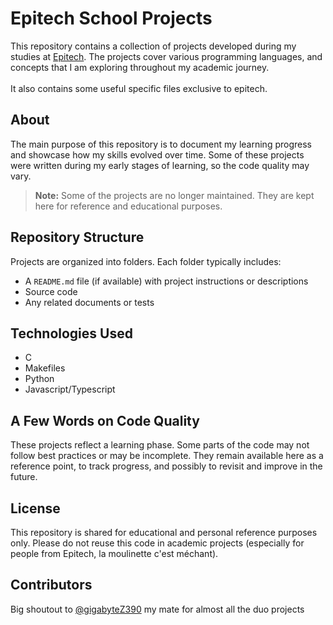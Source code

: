 # Epitech School Projects

This repository contains a collection of projects developed during my studies at [Epitech](https://www.epitech.eu/). The projects cover various programming languages, and concepts that I am exploring throughout my academic journey. <br /> <br />
It also contains some useful specific files exclusive to epitech.

## About

The main purpose of this repository is to document my learning progress and showcase how my skills evolved over time. Some of these projects were written during my early stages of learning, so the code quality may vary.

> **Note:** Some of the projects are no longer maintained. They are kept here for reference and educational purposes.

## Repository Structure

Projects are organized into folders. Each folder typically includes:

- A `README.md` file (if available) with project instructions or descriptions
- Source code
- Any related documents or tests

## Technologies Used

- C
- Makefiles
- Python
- Javascript/Typescript

## A Few Words on Code Quality

These projects reflect a learning phase. Some parts of the code may not follow best practices or may be incomplete. They remain available here as a reference point, to track progress, and possibly to revisit and improve in the future.

## License

This repository is shared for educational and personal reference purposes only. Please do not reuse this code in academic projects (especially for people from Epitech, la moulinette c'est méchant).

## Contributors

Big shoutout to [@gigabyteZ390](https://github.com/gigabyteZ390) my mate for almost all the duo projects
